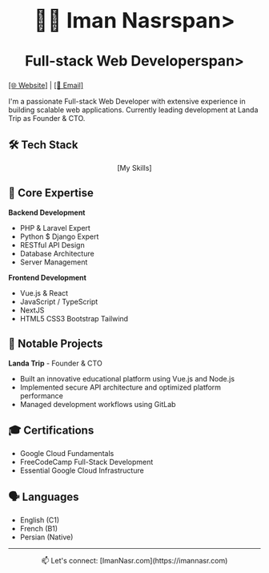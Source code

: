 <div align="center">
  <h1 style="font-size: 3em; border-bottom: none"><span>👨‍💻 Iman Nasr</span>span></h1>
  <h2 style="font-size: 2em; border-bottom: none"><span>Full-stack Web Developer</span>span></h2>
</div>

<div align="left">
  <a href="https://www.ImanNasr.com">[🌐 Website]</a> | <a href="mailto:Contact@ImanNasr.com">[📧 Email]</a>
</div>

I'm a passionate Full-stack Web Developer with extensive experience in building scalable web applications. Currently leading development at Landa Trip as Founder & CTO.

## 🛠️ Tech Stack

<div align="center">[My Skills]</div>

## 🎯 Core Expertise

**Backend Development**
- PHP & Laravel Expert
- Python $ Django Expert
- RESTful API Design
- Database Architecture
- Server Management

**Frontend Development**
- Vue.js & React
- JavaScript / TypeScript
- NextJS
- HTML5 CSS3 Bootstrap Tailwind

## 🌟 Notable Projects

**Landa Trip** - Founder & CTO
- Built an innovative educational platform using Vue.js and Node.js
- Implemented secure API architecture and optimized platform performance
- Managed development workflows using GitLab

## 🎓 Certifications
- Google Cloud Fundamentals
- FreeCodeCamp Full-Stack Development
- Essential Google Cloud Infrastructure

## 🗣️ Languages
- English (C1)
- French (B1)
- Persian (Native)

---
<div align="center">
📫 Let's connect: [ImanNasr.com](https://imannasr.com)
</div>
